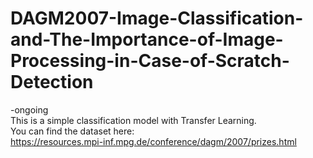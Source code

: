 # DAGM2007-Image-Classification-and-The-Importance-of-Image-Processing-in-Case-of-Scratch-Detection
-ongoing<br>
This is a simple classification model with Transfer Learning.<br>
You can find the dataset here:<br>
https://resources.mpi-inf.mpg.de/conference/dagm/2007/prizes.html
